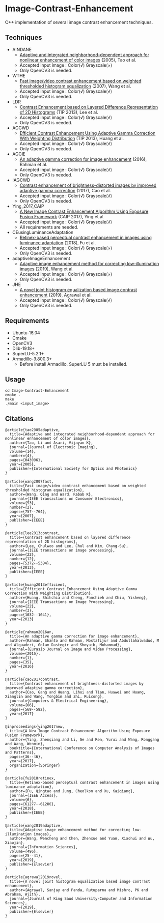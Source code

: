 # Image-Contrast-Enhancement
C++ implementation of several image contrast enhancement techniques.

## Techniques
* AINDANE
  * [Adaptive and integrated neighborhood-dependent approach for nonlinear enhancement of color images](https://www.spiedigitallibrary.org/journals/Journal-of-Electronic-Imaging/volume-14/issue-4/043006/Adaptive-and-integrated-neighborhood-dependent-approach-for-nonlinear-enhancement-of/10.1117/1.2136903.short?SSO=1) (2005), Tao et al.
  * Accepted input image : Color(√) Grayscale(×)
  * Only OpenCV3 is needed.
* WTHE
  * [Fast image/video contrast enhancement based on weighted thresholded histogram equalization](https://ieeexplore.ieee.org/abstract/document/4266969/) (2007), Wang et al.
  * Accepted input image : Color(√) Grayscale(√)
  * Only OpenCV3 is needed.
* LDR
  * [Contrast Enhancement based on Layered Difference Representation of 2D Histograms](http://mcl.korea.ac.kr/cwlee_tip2013/) (TIP 2013), Lee et al.
  * Accepted input image : Color(√)  Grayscale(√)
  * Only OpenCV3 is needed.
* AGCWD
  * [Efficient Contrast Enhancement Using Adaptive Gamma Correction With Weighting Distribution](https://ieeexplore.ieee.org/abstract/document/6336819) (TIP 2013), Huang et al.
  * Accepted input image : Color(√)  Grayscale(√)
  * Only OpenCV3 is needed.
* AGCIE
  * [An adaptive gamma correction for image enhancement](https://link.springer.com/article/10.1186%2Fs13640-016-0138-1) (2016), Rahman et al.
  * Accepted input image : Color(√)  Grayscale(√)
  * Only OpenCV3 is needed.
* IAGCWD
  * [Contrast enhancement of brightness-distorted images by improved adaptive gamma correction](https://arxiv.org/abs/1709.04427) (2017), Cao et al.
  * Accepted input image : Color(√)  Grayscale(√)
  * Only OpenCV3 is needed.
* Ying_2017_CAIP
  * [A New Image Contrast Enhancement Algorithm Using Exposure Fusion Framework](https://baidut.github.io/OpenCE/caip2017.html) (CAIP 2017), Ying et al.
  * Accepted input image : Color(√) Grayscale(√)
  * All requirements are needed.
* CEusingLuminanceAdaptation
  * [Retinex-based perceptual contrast enhancement in images using luminance adaptation](https://ieeexplore.ieee.org/stamp/stamp.jsp?arnumber=8500743) (2018), Fu et al.
  * Accepted input image : Color(√) Grayscale(×)
  * Only OpenCV3 is needed.
* adaptiveImageEnhancement
  * [Adaptive image enhancement method for correcting low-illumination images](https://www.sciencedirect.com/science/article/pii/S0020025519304104) (2019), Wang et al.
  * Accepted input image : Color(√) Grayscale(×)
  * Only OpenCV3 is needed.
* JHE
  * [A novel joint histogram equalization based image contrast enhancement](https://www.sciencedirect.com/science/article/pii/S1319157819303635) (2019), Agrawal et al.
  * Accepted input image : Color(√) Grayscale(√)
  * Only OpenCV3 is needed.

## Requirements
* Ubuntu-16.04
* Cmake
* OpenCV3
* Dlib-19.18+
* SuperLU-5.2.1+
* Armadillo-9.800.3+
  * Before install Armadillo, SuperLU 5 must be installed.
  
## Usage
```
cd Image-Contrast-Enhancement
cmake .
make
./main <input_image>
```

## Citations
```
@article{tao2005adaptive,
  title={Adaptive and integrated neighborhood-dependent approach for nonlinear enhancement of color images},
  author={Tao, Li and Asari, Vijayan K},
  journal={Journal of Electronic Imaging},
  volume={14},
  number={4},
  pages={043006},
  year={2005},
  publisher={International Society for Optics and Photonics}
}

@article{wang2007fast,
  title={Fast image/video contrast enhancement based on weighted thresholded histogram equalization},
  author={Wang, Qing and Ward, Rabab K},
  journal={IEEE transactions on Consumer Electronics},
  volume={53},
  number={2},
  pages={757--764},
  year={2007},
  publisher={IEEE}
}

@article{lee2013contrast,
  title={Contrast enhancement based on layered difference representation of 2D histograms},
  author={Lee, Chulwoo and Lee, Chul and Kim, Chang-Su},
  journal={IEEE transactions on image processing},
  volume={22},
  number={12},
  pages={5372--5384},
  year={2013},
  publisher={IEEE}
}

@article{huang2013efficient,
  title={Efficient Contrast Enhancement Using Adaptive Gamma Correction With Weighting Distribution},
  author={Huang, Shihchia and Cheng, Fanchieh and Chiu, Yisheng},
  journal={IEEE Transactions on Image Processing},
  volume={22},
  number={3},
  pages={1032--1041},
  year={2013}
}

@article{rahman2016an,
  title={An adaptive gamma correction for image enhancement},
  author={Rahman, Shanto and Rahman, Mostafijur and Abdullahalwadud, M and Alquaderi, Golam Dastegir and Shoyaib, Mohammad},
  journal={Eurasip Journal on Image and Video Processing},
  volume={2016},
  number={1},
  pages={35},
  year={2016}
}

@article{cao2017contrast,
  title={Contrast enhancement of brightness-distorted images by improved adaptive gamma correction},
  author={Cao, Gang and Huang, Lihui and Tian, Huawei and Huang, Xianglin and Wang, Yongbin and Zhi, Ruicong},
  journal={Computers & Electrical Engineering},
  volume={66},
  pages={569--582},
  year={2017}
}

@inproceedings{ying2017new,
  title={A New Image Contrast Enhancement Algorithm Using Exposure Fusion Framework},
  author={Ying, Zhenqiang and Li, Ge and Ren, Yurui and Wang, Ronggang and Wang, Wenmin},
  booktitle={International Conference on Computer Analysis of Images and Patterns},
  pages={36--46},
  year={2017},
  organization={Springer}
}

@article{fu2018retinex,
  title={Retinex-based perceptual contrast enhancement in images using luminance adaptation},
  author={Fu, Qingtao and Jung, Cheolkon and Xu, Kaiqiang},
  journal={IEEE Access},
  volume={6},
  pages={61277--61286},
  year={2018},
  publisher={IEEE}
}

@article{wang2019adaptive,
  title={Adaptive image enhancement method for correcting low-illumination images},
  author={Wang, Wencheng and Chen, Zhenxue and Yuan, Xiaohui and Wu, Xiaojin},
  journal={Information Sciences},
  volume={496},
  pages={25--41},
  year={2019},
  publisher={Elsevier}
}

@article{agrawal2019novel,
  title={A novel joint histogram equalization based image contrast enhancement},
  author={Agrawal, Sanjay and Panda, Rutuparna and Mishro, PK and Abraham, Ajith},
  journal={Journal of King Saud University-Computer and Information Sciences},
  year={2019},
  publisher={Elsevier}
}
```
